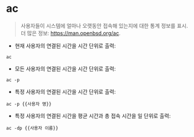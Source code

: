 # ac

> 사용자들이 시스템에 얼마나 오랫동안 접속해 있는지에 대한 통계 정보를 표시.
> 더 많은 정보: <https://man.openbsd.org/ac>.

- 현재 사용자의 연결된 시간을 시간 단위로 출력:

`ac`

- 모든 사용자의 연결된 시간을 시간 단위로 출력:

`ac -p`

- 특정 사용자의 연결된 시간을 시간 단위로 출력:

`ac -p {{사용자 명}}`

- 특정 사용자의 연결된 시간을 평균 시간과 총 접속 시간을 일 단위로 출력:

`ac -dp {{사용자 이름}}`

